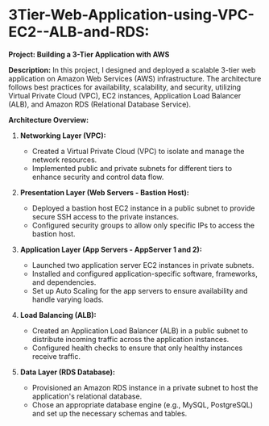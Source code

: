 # 3Tier-Web-Application-using-VPC-EC2--ALB-and-RDS:

**Project: Building a 3-Tier Application with AWS**

**Description:**
In this project, I designed and deployed a scalable 3-tier web application on Amazon Web Services (AWS) infrastructure. The architecture follows best practices for availability, scalability, and security, utilizing Virtual Private Cloud (VPC), EC2 instances, Application Load Balancer (ALB), and Amazon RDS (Relational Database Service).

**Architecture Overview:**

1. **Networking Layer (VPC):**
   - Created a Virtual Private Cloud (VPC) to isolate and manage the network resources.
   - Implemented public and private subnets for different tiers to enhance security and control data flow.

2. **Presentation Layer (Web Servers - Bastion Host):**
   - Deployed a bastion host EC2 instance in a public subnet to provide secure SSH access to the private instances.
   - Configured security groups to allow only specific IPs to access the bastion host.

3. **Application Layer (App Servers - AppServer 1 and 2):**
   - Launched two application server EC2 instances in private subnets.
   - Installed and configured application-specific software, frameworks, and dependencies.
   - Set up Auto Scaling for the app servers to ensure availability and handle varying loads.

4. **Load Balancing (ALB):**
   - Created an Application Load Balancer (ALB) in a public subnet to distribute incoming traffic across the application instances.
   - Configured health checks to ensure that only healthy instances receive traffic.

5. **Data Layer (RDS Database):**
   - Provisioned an Amazon RDS instance in a private subnet to host the application's relational database.
   - Chose an appropriate database engine (e.g., MySQL, PostgreSQL) and set up the necessary schemas and tables.






